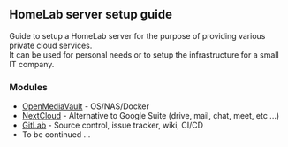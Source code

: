## HomeLab server setup guide
Guide to setup a HomeLab server for the purpose of providing various private cloud services.  
It can be used for personal needs or to setup the infrastructure for a small IT company.

### Modules
- [OpenMediaVault](openmediavault.md) - OS/NAS/Docker
- [NextCloud](nextcloud.md) - Alternative to Google Suite (drive, mail, chat, meet, etc ...)
- [GitLab](gitlab.md) - Source control, issue tracker, wiki, CI/CD
- To be continued ...
